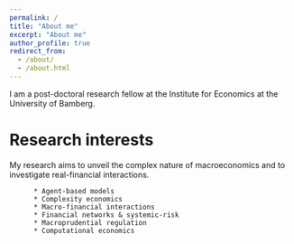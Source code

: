 ```yaml
---
permalink: /
title: "About me"
excerpt: "About me"
author_profile: true
redirect_from: 
  - /about/
  - /about.html
---
```


I am a post-doctoral research fellow at the Institute for Economics at the University of Bamberg.


Research interests
======
My research aims to unveil the complex nature of macroeconomics and to investigate real-financial interactions.

		  * Agent-based models
          * Complexity economics
          * Macro-financial interactions
          * Financial networks & systemic-risk
          * Macroprudential regulation
		  * Computational economics